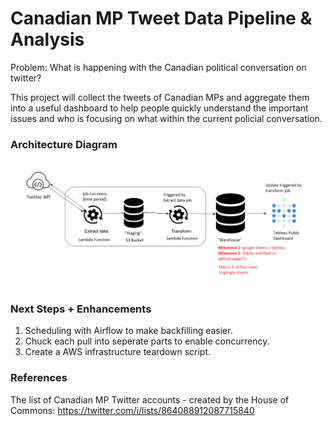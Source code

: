 # Canadian MP Tweet Data Pipeline & Analysis

Problem: What is happening with the Canadian political conversation on twitter?

This project will collect the tweets of Canadian MPs and aggregate them into a useful dashboard to help people quickly understand the important issues and who is focusing on what within the current policial conversation.

### Architecture Diagram

![ConnectingFiles](Media/Overview.png)

### Next Steps + Enhancements

1. Scheduling with Airflow to make backfilling easier.
2. Chuck each pull into seperate parts to enable concurrency.
3. Create a AWS infrastructure teardown script.

### References

The list of Canadian MP Twitter accounts - created by the House of Commons:
https://twitter.com/i/lists/864088912087715840
